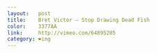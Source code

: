 ```yaml
---
layout:   post
title:    Bret Victor – Stop Drawing Dead Fish
color:    3377AA
link:     http://vimeo.com/64895205
category: ❤ing
---
```


<div class="embed" data-url="http://vimeo.com/64895205">
    
</div>
